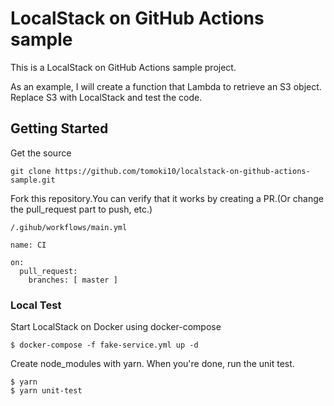 # LocalStack on GitHub Actions sample

This is a LocalStack on GitHub Actions sample project.

As an example, I will create a function that Lambda to retrieve an S3 object. Replace S3 with LocalStack and test the code.

## Getting Started

Get the source
```
git clone https://github.com/tomoki10/localstack-on-github-actions-sample.git
```

Fork this repository.You can verify that it works by creating a PR.(Or change the pull_request part to push, etc.)

```
/.gihub/workflows/main.yml

name: CI

on:
  pull_request:
    branches: [ master ]
```

### Local Test

Start LocalStack on Docker using docker-compose
```
$ docker-compose -f fake-service.yml up -d
```

Create node_modules with yarn. When you're done, run the unit test.
```
$ yarn
$ yarn unit-test
```

